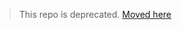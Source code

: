 > This repo is deprecated. [Moved here](https://magoo.github.io/risk-measurement/docs/estimation/strategy/)
